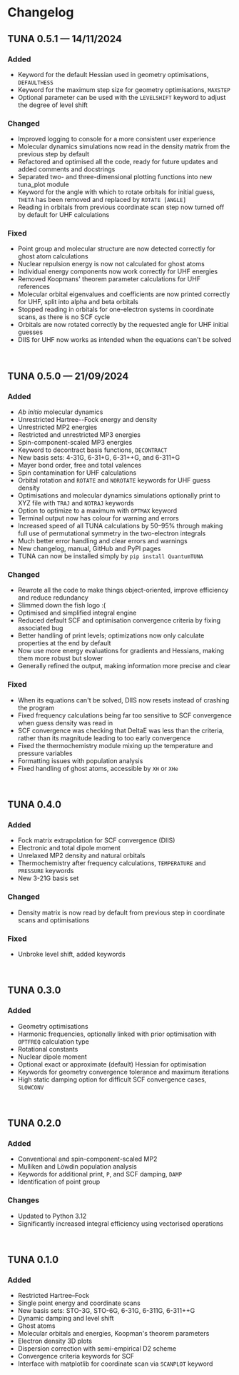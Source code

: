 # Changelog

## TUNA 0.5.1  —  14/11/2024

### Added

- Keyword for the default Hessian used in geometry optimisations, `DEFAULTHESS`
- Keyword for the maximum step size for geometry optimisations, `MAXSTEP`
- Optional parameter can be used with the `LEVELSHIFT` keyword to adjust the degree of level shift

### Changed

- Improved logging to console for a more consistent user experience
- Molecular dynamics simulations now read in the density matrix from the previous step by default
- Refactored and optimised all the code, ready for future updates and added comments and docstrings
- Separated two- and three-dimensional plotting functions into new tuna_plot module
- Keyword for the angle with which to rotate orbitals for initial guess, `THETA` has been removed and replaced by `ROTATE [ANGLE]`
- Reading in orbitals from previous coordinate scan step now turned off by default for UHF calculations

### Fixed

- Point group and molecular structure are now detected correctly for ghost atom calculations
- Nuclear repulsion energy is now not calculated for ghost atoms
- Individual energy components now work correctly for UHF energies
- Removed Koopmans' theorem parameter calculations for UHF references
- Molecular orbital eigenvalues and coefficients are now printed correctly for UHF, split into alpha and beta orbitals
- Stopped reading in orbitals for one-electron systems in coordinate scans, as there is no SCF cycle
- Orbitals are now rotated correctly by the requested angle for UHF initial guesses
- DIIS for UHF now works as intended when the equations can't be solved

<br>

## TUNA 0.5.0  —  21/09/2024

### Added

- *Ab initio* molecular dynamics
- Unrestricted Hartree--Fock energy and density
- Unrestricted MP2 energies
- Restricted and unrestricted MP3 energies
- Spin-component-scaled MP3 energies
- Keyword to decontract basis functions, `DECONTRACT`
- New basis sets: 4-31G, 6-31+G, 6-31++G, and 6-311+G
- Mayer bond order, free and total valences
- Spin contamination for UHF calculations
- Orbital rotation and `ROTATE` and `NOROTATE` keywords for UHF guess density
- Optimisations and molecular dynamics simulations optionally print to XYZ file with `TRAJ` and `NOTRAJ` keywords
- Option to optimize to a maximum with `OPTMAX` keyword
- Terminal output now has colour for warning and errors
- Increased speed of all TUNA calculations by 50–95% through making full use of permutational symmetry in the two-electron integrals
- Much better error handling and clear errors and warnings
- New changelog, manual, GitHub and PyPI pages 
- TUNA can now be installed simply by `pip install QuantumTUNA`

### Changed

- Rewrote all the code to make things object-oriented, improve efficiency and reduce redundancy
- Slimmed down the fish logo :(
- Optimised and simplified integral engine
- Reduced default SCF and optimisation convergence criteria by fixing associated bug
- Better handling of print levels; optimizations now only calculate properties at the end by default
- Now use more energy evaluations for gradients and Hessians, making them more robust but slower 
- Generally refined the output, making information more precise and clear

### Fixed

- When its equations can't be solved, DIIS now resets instead of crashing the program
- Fixed frequency calculations being far too sensitive to SCF convergence when guess density was read in
- SCF convergence was checking that DeltaE was less than the criteria, rather than its magnitude leading to too early convergence
- Fixed the thermochemistry module mixing up the temperature and pressure variables
- Formatting issues with population analysis
- Fixed handling of ghost atoms, accessible by `XH` or `XHe`

<br>

## TUNA 0.4.0 

### Added

- Fock matrix extrapolation for SCF convergence (DIIS)
- Electronic and total dipole moment
- Unrelaxed MP2 density and natural orbitals
- Thermochemistry after frequency calculations, `TEMPERATURE` and `PRESSURE` keywords
- New 3-21G basis set

### Changed

- Density matrix is now read by default from previous step in coordinate scans and optimisations

### Fixed

- Unbroke level shift, added keywords

<br>

## TUNA 0.3.0

### Added

- Geometry optimisations
- Harmonic frequencies, optionally linked with prior optimisation with `OPTFREQ` calculation type
- Rotational constants
- Nuclear dipole moment
- Optional exact or approximate (default) Hessian for optimisation
- Keywords for geometry convergence tolerance and maximum iterations
- High static damping option for difficult SCF convergence cases, `SLOWCONV`

<br>

## TUNA 0.2.0

### Added

- Conventional and spin-component-scaled MP2
- Mulliken and Löwdin population analysis
- Keywords for additional print, `P`, and SCF damping, `DAMP`
- Identification of point group

### Changes

- Updated to Python 3.12
- Significantly increased integral efficiency using vectorised operations

<br>

## TUNA 0.1.0

### Added

- Restricted Hartree–Fock
- Single point energy and coordinate scans
- New basis sets: STO-3G, STO-6G, 6-31G, 6-311G, 6-311++G
- Dynamic damping and level shift
- Ghost atoms
- Molecular orbitals and energies, Koopman's theorem parameters
- Electron density 3D plots
- Dispersion correction with semi-empirical D2 scheme
- Convergence criteria keywords for SCF
- Interface with matplotlib for coordinate scan via `SCANPLOT` keyword
